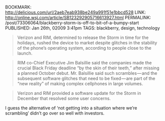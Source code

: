 BOOKMARK: http://delicious.com/url/2aeb7eab938be249a991f51e1bbcd528
LINK: http://online.wsj.com/article/SB123292905716613927.html
PERMALINK: /post/73306064/blackberry-storm-is-off-to-bit-of-a-bumpy-start
PUBLISHED: Jan 26th, 02009 3:41pm
TAGS: blackberry, design, technology

> <span class='company'>Verizon</span> and
> <span class='company'><abbr class='smallcaps'>RIM</abbr></span>, determined
> to release the Storm in time for the holidays, rushed the device to market
> despite glitches in the stability of the phone’s operating system, according
> to people close to the launch.

> <abbr class='smallcaps'>RIM</abbr> co-Chief
> Executive <span class='person'>Jim Balsillie</span> said the companies made
> the crucial Black Friday deadline <q>by the skin of their teeth,</q> after
> missing a planned October debut. Mr. Balsillie said such scrambles — and the
> subsequent software glitches that need to be fixed — are part of the “new
> reality” of making complex cellphones in large volumes.

> Verizon and <abbr class='smallcaps'>RIM</abbr> provided a software update for
> the Storm in December that resolved some user concerns.

I guess the alternative of ‘not getting into a situation where we’re scrambling’
didn’t go over so well with investors.
